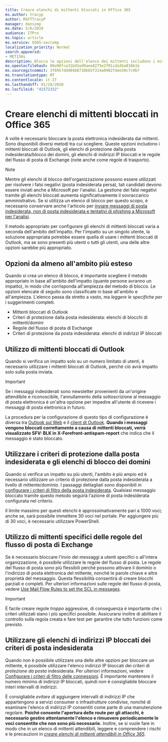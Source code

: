 ```yaml
---
title: Creare elenchi di mittenti bloccati in Office 365
ms.author: tracyp
author: MSFTTracyP
manager: dansimp
ms.date: 5/6/2019
audience: ITPro
ms.topic: article
ms.service: O365-seccomp
localization_priority: Normal
search.appverid:
- MET150s
description: Blocca le opzioni dell'elenco dei mittenti includono i mittenti bloccati di Outlook, gli elenchi di mittenti/domini di posta indesiderata, gli elenchi di indirizzi IP bloccati e le regole del flusso di posta di Exchange (regole di trasporto)
ms.openlocfilehash: 09a90fce31bd1ed9aea8275e2f01cda3ba816b1b
ms.sourcegitcommit: 3f8957ddd04b8710bb5f314a0902fdee50c7c9b7
ms.translationtype: MT
ms.contentlocale: it-IT
ms.lasthandoff: 01/28/2020
ms.locfileid: "41572332"
---
```

# <a name="create-block-sender-lists-in-office-365"></a>Creare elenchi di mittenti bloccati in Office 365

A volte è necessario bloccare la posta elettronica indesiderata dai mittenti. Sono disponibili diversi metodi tra cui scegliere. Queste opzioni includono i mittenti bloccati di Outlook, gli elenchi di protezione dalla posta indesiderata/blocco dei domini, gli elenchi di indirizzi IP bloccati e le regole del flusso di posta di Exchange (note anche come regole di trasporto).

> [!NOTE]
> Mentre gli elenchi di blocco dell'organizzazione possono essere utilizzati per risolvere i falsi negativi (posta indesiderata persa), tali candidati devono essere inviati anche a Microsoft per l'analisi. La gestione dei falsi negativi tramite gli elenchi bloccati aumenta significativamente il sovraccarico amministrativo. Se si utilizza un elenco di blocco per questo scopo, è necessario conservare anche l'articolo per [inviare messaggi di posta indesiderata, non di posta indesiderata e tentativi di phishing a Microsoft per l'analisi](https://docs.microsoft.com/office365/SecurityCompliance/submit-spam-non-spam-and-phishing-scam-messages-to-microsoft-for-analysis).

Il metodo appropriato per configurare gli elenchi di mittenti bloccati varia a seconda dell'ambito dell'impatto. Per l'impatto su un singolo utente, la soluzione appropriata potrebbe essere quella di usare i mittenti bloccati di Outlook, ma se sono presenti più utenti o tutti gli utenti, una delle altre opzioni sarebbe più appropriato.

## <a name="options-from-least-to-broadest-scope"></a>Opzioni da almeno all'ambito più esteso

Quando si crea un elenco di blocco, è importante scegliere il metodo appropriato in base all'ambito dell'impatto (quante persone avranno un impatto), in modo che corrisponda all'ampiezza del metodo di blocco. Le opzioni elencate di seguito sono classificate in base all'ambito e all'ampiezza. L'elenco passa da stretto a vasto, ma *leggere le specifiche per i* suggerimenti completi.

- Mittenti bloccati di Outlook
- Criteri di protezione dalla posta indesiderata: elenchi di blocchi di mittenti/domini
- Regole del flusso di posta di Exchange
- Criteri di protezione da posta indesiderata: elenchi di indirizzi IP bloccati

## <a name="use-outlook-blocked-senders"></a>Utilizzo di mittenti bloccati di Outlook

Quando si verifica un impatto solo su un numero limitato di utenti, è necessario utilizzare i mittenti bloccati di Outlook, perché ciò avrà impatto solo sulla posta inviata.

> [!IMPORTANT]
> Se i messaggi indesiderati sono newsletter provenienti da un'origine attendibile e riconoscibile, l'annullamento della sottoscrizione al messaggio di posta elettronica è un'altra opzione per impedire all'utente di ricevere i messaggi di posta elettronica in futuro.

La procedura per la configurazione di questo tipo di configurazione è diversa tra [Outlook sul Web](https://support.office.com/article/48c9f6f7-2309-4f95-9a4d-de987e880e46) e il [client di Outlook](https://support.office.com/article/5ae3ea8e-cf41-4fa0-b02a-3b96e21de089). **Quando i messaggi vengono bloccati correttamente a causa di mittenti bloccati, verrà visualizzato SFV: BLK in X-Forefront-antispam-report** che indica che il messaggio è stato bloccato.

## <a name="use-anti-spam-policy-senderdomain-block-lists"></a>Utilizzare i criteri di protezione dalla posta indesiderata e gli elenchi di blocco dei domini

Quando si verifica un impatto su più utenti, l'ambito è più ampio ed è necessario utilizzare un criterio di protezione dalla posta indesiderata a livello di mittente/dominio. I passaggi dettagliati sono disponibili in [configurare i criteri di filtro della posta indesiderata](configure-your-spam-filter-policies.md). Qualsiasi messaggio bloccato tramite questo metodo seguirà l'azione di posta indesiderata configurata nel criterio.

Il limite massimo per questi elenchi è approssimativamente pari a 1000 voci; anche se, sarà possibile immettere 30 voci nel portale. Per aggiungere più di 30 voci, è necessario utilizzare PowerShell.

## <a name="use-exchange-mail-flow-rules-specific-senders"></a>Utilizzo di mittenti specifici delle regole del flusso di posta di Exchange

Se è necessario bloccare l'invio dei messaggi a utenti specifici o all'intera organizzazione, è possibile utilizzare le regole del flusso di posta. Le regole del flusso di posta sono più flessibili perché possono attivare il dominio o l'indirizzo di posta elettronica del mittente, nonché le parole chiave e altre proprietà del messaggio. Questa flessibilità consentirà di creare blocchi parziali e completi. Per ulteriori informazioni sulle regole del flusso di posta, vedere [Use Mail Flow Rules to set the SCL in messages](use-mail-flow-rules-to-set-the-spam-confidence-level-scl-in-messages.md).

> [!IMPORTANT]
> È facile creare regole *troppo* aggressive, di conseguenza è importante che i criteri utilizzati siano i più specifici possibile. Assicurarsi inoltre di abilitare il controllo sulla regola creata e fare test per garantire che tutto funzioni come previsto.

## <a name="use-anti-spam-policy-ip-block-lists"></a>Utilizzare gli elenchi di indirizzi IP bloccati dei criteri di posta indesiderata

Quando non è possibile utilizzare una delle altre opzioni per bloccare un mittente, è possibile utilizzare l'elenco indirizzi IP bloccati dei criteri di *protezione da posta* indesiderata. Per ulteriori informazioni, vedere [Configurare i criteri di filtro delle connessioni](configure-the-connection-filter-policy.md). È importante mantenere il numero minimo di indirizzi IP bloccati, quindi *non* è consigliabile bloccare interi intervalli di indirizzi.

È consigliabile *evitare di* aggiungere intervalli di indirizzi IP che appartengono a servizi consumer o infrastrutture condivise, nonché di esaminare l'elenco di indirizzi IP consentiti come parte di una manutenzione regolare. **Poiché consente l'apertura delle route per gli attacchi, è necessario gestire attentamente l'elenco e rimuovere periodicamente le voci consentite che non sono più necessarie.** Inoltre, se si vuole fare in modo che in un elenco di mittenti attendibili, leggere e comprendere i rischi e le precauzioni in *[creare elenchi di mittenti attendibili in Office 365](create-safe-sender-lists-in-office-365.md)*.
